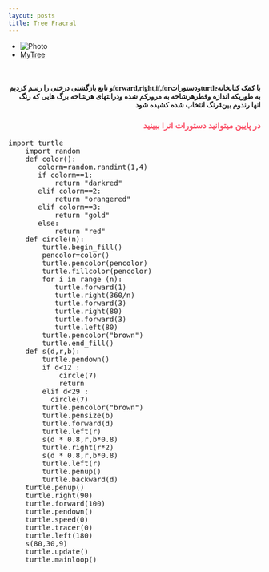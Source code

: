 ```yaml
---
layout: posts
title: Tree Fracral
---
```

* ![Photo](/assets/tree.png)
* [MyTree](file:///C:/git/FC02031/S9/Treeme.html)

<html>
<body>
<br>
<h4 style="text-align:right ;font-family: Tahoma">
   و تابع بازگشتی درختی را رسم کردیمforward,right,if,forودستوراتturtleبا کمک کتابخانه    
<br>
      به طوریکه اندازه وقطرهرشاخه به مرورکم شده ودرانتهای هرشاخه برگ هایی که رنگ انها رندوم بین4رنگ انتخاب شده کشیده شود    
</h4>
<h3 style="text-align: right;font-family: Tahoma; color:rgba(249, 2, 35, 0.686)">در پایین میتوانید دستورات انرا ببینید</h3>
<pre>import turtle
    import random
    def color():
       colorm=random.randint(1,4)
       if colorm==1:
           return "darkred"
       elif colorm==2:
           return "orangered"
       elif colorm==3:
           return "gold"
       else:
           return "red"
    def circle(n):
        turtle.begin_fill()
        pencolor=color()
        turtle.pencolor(pencolor)
        turtle.fillcolor(pencolor)
        for i in range (n):
           turtle.forward(1)
           turtle.right(360/n)
           turtle.forward(3)
           turtle.right(80)
           turtle.forward(3)
           turtle.left(80)
        turtle.pencolor("brown")
        turtle.end_fill()
    def s(d,r,b):
        turtle.pendown()
        if d<12 :
            circle(7)
            return 
        elif d<29 :
          circle(7)  
        turtle.pencolor("brown")
        turtle.pensize(b)
        turtle.forward(d)
        turtle.left(r)
        s(d * 0.8,r,b*0.8)
        turtle.right(r*2) 
        s(d * 0.8,r,b*0.8)
        turtle.left(r)
        turtle.penup()
        turtle.backward(d)
    turtle.penup()
    turtle.right(90)
    turtle.forward(100)
    turtle.pendown()
    turtle.speed(0)
    turtle.tracer(0)
    turtle.left(180)
    s(80,30,9)
    turtle.update()
    turtle.mainloop()
    </pre>
</body>
</html>